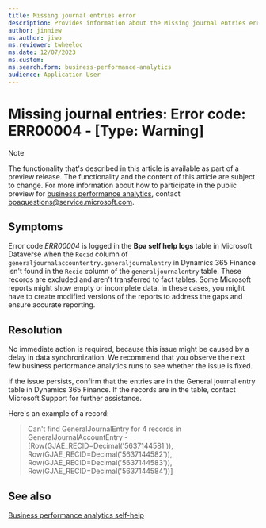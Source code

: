 ```yaml
---
title: Missing journal entries error
description: Provides information about the Missing journal entries error (error code ERR00004) in business performance analytics in Microsoft Dynamics 365 Finance.
author: jinniew
ms.author: jiwo
ms.reviewer: twheeloc 
ms.date: 12/07/2023
ms.custom:
ms.search.form: business-performance-analytics
audience: Application User
---
```

# Missing journal entries: Error code: ERR00004 - [Type: Warning]

> [!NOTE]
> The functionality that's described in this article is available as part of a preview release. The functionality and the content of this article are subject to change. For more information about how to participate in the public preview for [business performance analytics](/dynamics365/finance/business-performance-analytics/business-performance-analytics-home-page), contact <bpaquestions@service.microsoft.com>.

## Symptoms

Error code *ERR00004* is logged in the **Bpa self help logs** table in Microsoft Dataverse when the `Recid` column of `generaljournalaccountentry.generaljournalentry` in Dynamics 365 Finance isn't found in the `Recid` column of the `generaljournalentry` table. These records are excluded and aren't transferred to fact tables. Some Microsoft reports might show empty or incomplete data. In these cases, you might have to create modified versions of the reports to address the gaps and ensure accurate reporting.

## Resolution

No immediate action is required, because this issue might be caused by a delay in data synchronization. We recommend that you observe the next few business performance analytics runs to see whether the issue is fixed.

If the issue persists, confirm that the entries are in the General journal entry table in Dynamics 365 Finance. If the records are in the table, contact Microsoft Support for further assistance.

Here's an example of a record:

> Can't find GeneralJournalEntry for 4 records in GeneralJournalAccountEntry - [Row(GJAE_RECID=Decimal('5637144581')), Row(GJAE_RECID=Decimal('5637144582')), Row(GJAE_RECID=Decimal('5637144583')), Row(GJAE_RECID=Decimal('5637144584'))]

## See also

[Business performance analytics self-help](business-performance-analytics-self-help-overview.md)
